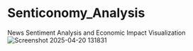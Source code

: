 # Senticonomy_Analysis
News Sentiment Analysis and Economic Impact Visualization
![Screenshot 2025-04-20 131831](https://github.com/user-attachments/assets/c37361ee-5b9b-453d-a1ca-a4bf94e5896e)
